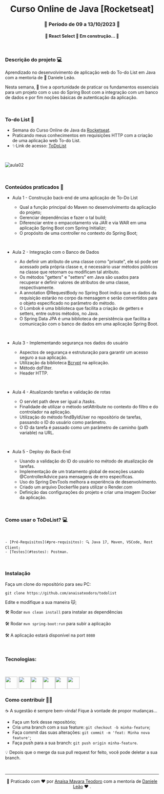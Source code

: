 <h1 align="center">Curso Online de Java [Rocketseat]</h1>
<h3 align="center"> 📓 Período de 09 a 13/10/2023 📌 </h3>

<h4 align="center"> 
	🚧  React Select 🚀 Em construção...  🚧
</h4>

<br>

### Descrição do projeto  💻



<p>Aprendizado no desenvolvimento de aplicação web do To-do List em Java com a mentoria de 💝 Daniele Leão.</p> 
<p>Nesta semana, 👩 tive a oportunidade de praticar os fundamentos essenciais para um projeto com o uso do Spring Boot com a integração com um banco de dados e por fim noções básicas de autenticação da aplicação.</p>

<br>

### To-do List 🚀

* Semana do Curso Online de Java da [Rocketseat](https://www.rocketseat.com.br/curso-gratuito-java).
* Praticando meus conhecimentos em requisições HTTP com a criação de uma aplicação web To-do List. 
* ✨Link de acesso: [ToDoList](https://www.rocketseat.com.br/)

<br>

![aula02](https://github.com/anaisateodoro/todolist/assets/70113922/259635b9-d922-49ff-adab-74631c2da245)

<br>

### Conteúdos praticados 📁

- Aula 1 - Construção back-end de uma aplicação de To-Do List

    *  Qual a função principal do Maven no desenvolvimento da aplicação do projeto;
	*  Gerenciar dependências e fazer o tal build;
	*  Diferenciar entre o empacotamento via JAR e via WAR em uma aplicação Spring Boot com Spring Initializr;
    *  O propósito de uma controller no contexto do Spring Boot;

<br>

- Aula 2 - Integração com o Banco de Dados

    *  Ao definir um atributo de uma classe como "private", ele só pode ser acessado pela própria classe e, é necessário usar métodos públicos na classe que retornam ou modificam tal atributo.
    * Os métodos "getters" e "setters" em Java são usados para recuperar e definir valores de atributos de uma classe, respectivamente.
    * A annotation @RequestBody no Spring Boot indica que os dados da requisição estarão no corpo da mensagem e serão convertidos para o objeto especificado no parâmetro do método.
    * O Lombok é uma biblioteca que facilita a criação de getters e setters, entre outros métodos, no Java.
    * O Spring Data JPA é uma biblioteca de persistência que facilita a comunicação com o banco de dados em uma aplicação Spring Boot.

<br>

- Aula 3 - Implementando segurança nos dados do usuário

    *  Aspectos de segurança e estruturação para garantir um acesso seguro a sua aplicação.
    *  Utilização da biblioteca [Bcrypt](https://github.com/patrickfav/bcrypt) na aplicação.
    *  Método doFilter.
    *  Header HTTP.

<br>

- Aula 4 - Atualizando tarefas e validação de rotas

    * O servlet path deve ser igual a /tasks.
    * Finalidade de utilizar o método setAttribute no contexto do filtro e do controlador na aplicação. 
    * Utilização do método findByIdUser no repositório de tarefas, passando o ID do usuário como parâmetro.
    * O ID da tarefa é passado como um parâmetro de caminho (path variable) na URL.
<br>

- Aula 5 - Deploy do Back-End

    * Usando a validação do ID do usuário no método de atualização de tarefas.
    * Implementação de um tratamento global de exceções usando @ControllerAdvice para mensagens de erro específicas.
    * Uso do Spring DevTools melhora a experiência de desenvolvimento. 
    * Criado um arquivo Dockerfile para utilizar o Render.com
    * Definição das configurações do projeto e criar uma imagem Docker da aplicação.
    
<br>

### Como usar o ToDoList? 💻

<br>

    - [Pré-Requisitos](#pre-requisitos): 🔍 Java 17, Maven, VSCode, Rest Client;
    - [Testes](#testes): Postman.
   


<br>

   ### Instalação

   Faça um clone do repositório para seu PC:

   `git clone https://github.com/anaisateodoro/todolist`

   Edite e modifique a sua maneira 😽;

   🛠️ Rodar `mvn clean install` para instalar as dependências
   
   🛠️ Rodar `mvn spring-boot:run` para subir a aplicação

   🛠️ A aplicação estará disponível na port 
   `8080`


<br>

### Tecnologias:

<br>

 <img src="https://cdn.jsdelivr.net/gh/devicons/devicon/icons/java/java-original-wordmark.svg" width="40" height="40"/> <img src="https://cdn.jsdelivr.net/gh/devicons/devicon/icons/html5/html5-original-wordmark.svg" width="40" height="40" /><img src="https://cdn.jsdelivr.net/gh/devicons/devicon/icons/css3/css3-original-wordmark.svg" width="40" height="40" /><img src="https://cdn.jsdelivr.net/gh/devicons/devicon/icons/spring/spring-original-wordmark.svg" width="40" height="40" /><img src="https://user-images.githubusercontent.com/110836621/190701017-85e7b3f4-1f04-4315-8277-95421bdc203c.png" width="40" height="40"/><img src="https://www.svgrepo.com/show/354051/maven.svg" width="40" height="40"/> 
<br>

 ### Como contribuir 🙆‍♀️

 <p> ☕ A sugestão é sempre bem-vinda! Fique à vontade de propor mudanças...</p>

- Faça um fork desse repositório;
- Cria uma branch com a sua feature: `git checkout -b minha-feature`;
- Faça commit das suas alterações: `git commit -m 'feat: Minha nova feature'`;
- Faça push para a sua branch: `git push origin minha-feature`.

💡 Depois que o merge da sua pull request for feito, você pode deletar a sua branch.

<br>

---


<div style="text-align: center;">

 🔗 Praticado com ♥ por [Anaísa Mayara Teodoro](https://github.com/anaisateodoro) com a mentoria de [Daniele Leão](https://github.com/danileao)  ♥ .

</div>



